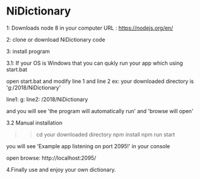 # NiDictionary
1:
Downloads node 8 in your computer
URL : https://nodejs.org/en/

2:
clone or download NiDictionary code

3:
install program

3.1: If your OS is Windows that you can qukly run your app which using start.bat

open start.bat and modify line 1 and line 2
ex: your downloaded directory is 'g:/2018/NiDictionary'

line1: g:
line2: /2018/NiDictionary

and you will see 'the program will automatically run' and 'browse will open'

3.2 Manual installation

>> cd your downloaded directory
>> npm install
>> npm run start

you will see 'Example app listening on port 2095!' in your console

open browse: http://localhost:2095/

4.Finally use and enjoy your own dictionary.
